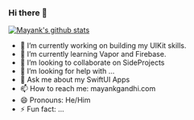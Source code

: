 ### Hi there 👋


<!--
**mayankgandhi/mayankgandhi** is a ✨ _special_ ✨ repository because its `README.md` (this file) appears on your GitHub profile.
-->

[![Mayank's github stats](https://github-readme-stats.vercel.app/api?username=mayankgandhi)](https://github.com/anuraghazra/github-readme-stats)

[//]: <> (Here are some ideas to get you started:)

- 🔭 I’m currently working on building my UIKit skills.
- 🌱 I’m currently learning Vapor and Firebase.
- 👯 I’m looking to collaborate on SideProjects
- 🤔 I’m looking for help with ...
- 💬 Ask me about my SwiftUI Apps
- 📫 How to reach me: mayankgandhi.com
- 😄 Pronouns: He/Him
- ⚡ Fun fact: ...

